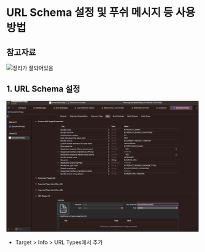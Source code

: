 # URL Schema 설정 및 푸쉬 메시지 등 사용 방법

## 참고자료

![정리가 잘되어있음](https://ios-development.tistory.com/723)

## 1. URL Schema 설정

![schema 설정](images/schema_1.png)

- Target > Info > URL Types에서 추가
